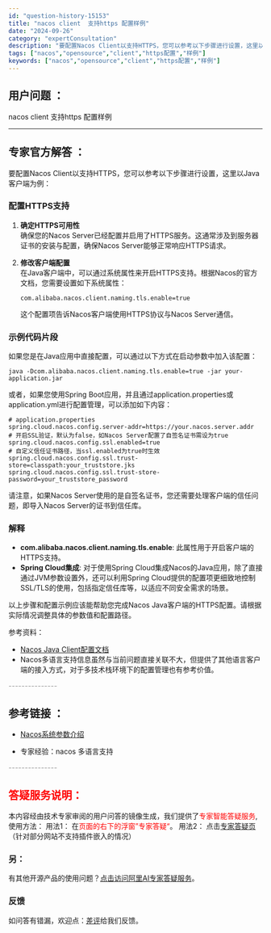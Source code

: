 ```yaml
---
id: "question-history-15153"
title: "nacos client  支持https 配置样例"
date: "2024-09-26"
category: "expertConsultation"
description: "要配置Nacos Client以支持HTTPS，您可以参考以下步骤进行设置，这里以Java客户端为例：### 配置HTTPS支持1. **确定HTTPS可用性**     确保您的Nacos Server已经配置并启用了HTTPS服务。这通常涉及到服务器证书的安装与配置，确保Nacos Server"
tags: ["nacos","opensource","client","https配置","样例"]
keywords: ["nacos","opensource","client","https配置","样例"]
---
```


## 用户问题 ： 
 nacos client  支持https 配置样例  

---------------
## 专家官方解答 ：

要配置Nacos Client以支持HTTPS，您可以参考以下步骤进行设置，这里以Java客户端为例：

### 配置HTTPS支持

1. **确定HTTPS可用性**  
   确保您的Nacos Server已经配置并启用了HTTPS服务。这通常涉及到服务器证书的安装与配置，确保Nacos Server能够正常响应HTTPS请求。

2. **修改客户端配置**  
   在Java客户端中，可以通过系统属性来开启HTTPS支持。根据Nacos的官方文档，您需要设置如下系统属性：

   ```plaintext
   com.alibaba.nacos.client.naming.tls.enable=true
   ```

   这个配置项告诉Nacos客户端使用HTTPS协议与Nacos Server通信。

### 示例代码片段

如果您是在Java应用中直接配置，可以通过以下方式在启动参数中加入该配置：

```shell
java -Dcom.alibaba.nacos.client.naming.tls.enable=true -jar your-application.jar
```

或者，如果您使用Spring Boot应用，并且通过application.properties或application.yml进行配置管理，可以添加如下内容：

```properties
# application.properties
spring.cloud.nacos.config.server-addr=https://your.nacos.server.addr
# 开启SSL验证，默认为false，如Nacos Server配置了自签名证书需设为true
spring.cloud.nacos.config.ssl.enabled=true
# 自定义信任证书路径，当ssl.enabled为true时生效
spring.cloud.nacos.config.ssl.trust-store=classpath:your_truststore.jks
spring.cloud.nacos.config.ssl.trust-store-password=your_truststore_password
```

请注意，如果Nacos Server使用的是自签名证书，您还需要处理客户端的信任问题，即导入Nacos Server的证书到信任库。

### 解释

- **com.alibaba.nacos.client.naming.tls.enable**: 此属性用于开启客户端的HTTPS支持。
- **Spring Cloud集成**: 对于使用Spring Cloud集成Nacos的Java应用，除了直接通过JVM参数设置外，还可以利用Spring Cloud提供的配置项更细致地控制SSL/TLS的使用，包括指定信任库等，以适应不同安全需求的场景。

以上步骤和配置示例应该能帮助您完成Nacos Java客户端的HTTPS配置。请根据实际情况调整具体的参数值和配置路径。

参考资料：
- [Nacos Java Client配置文档](https://nacos.io/blog/case-address-server/)
- Nacos多语言支持信息虽然与当前问题直接关联不大，但提供了其他语言客户端的接入方式，对于多技术栈环境下的配置管理也有参考价值。


<font color="#949494">---------------</font> 


## 参考链接 ：

* [Nacos系统参数介绍](https://nacos.io/docs/latest/guide/admin/system-configurations)
 
 * 专家经验：nacos 多语言支持 


 <font color="#949494">---------------</font> 
 


## <font color="#FF0000">答疑服务说明：</font> 

本内容经由技术专家审阅的用户问答的镜像生成，我们提供了<font color="#FF0000">专家智能答疑服务</font>,使用方法：
用法1： 在<font color="#FF0000">页面的右下的浮窗”专家答疑“</font>。
用法2： 点击[专家答疑页](https://answer.opensource.alibaba.com/docs/intro)（针对部分网站不支持插件嵌入的情况）
### 另：


有其他开源产品的使用问题？[点击访问阿里AI专家答疑服务](https://answer.opensource.alibaba.com/docs/intro)。
### 反馈
如问答有错漏，欢迎点：[差评](https://ai.nacos.io/user/feedbackByEnhancerGradePOJOID?enhancerGradePOJOId=15163)给我们反馈。
